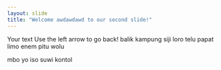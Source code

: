 ```yaml
---
layout: slide
title: "Welcome awdawdawd to our second slide!"
---
```

Your text
Use the left arrow to go back! balik kampung siji loro telu papat limo enem pitu wolu

mbo yo iso suwi kontol